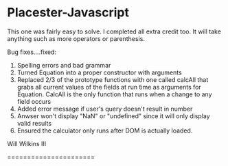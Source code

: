 Placester-Javascript
==========================

This one was fairly easy to solve. I completed all extra credit too. It will take
anything such as more operators or parenthesis.

Bug fixes....fixed:

1. Spelling errors and bad grammar
2. Turned Equation into a proper constructor with arguments
3. Replaced 2/3 of the prototype functions with one called calcAll
that grabs all current values of the fields at run time as arguments for Equation.
CalcAll is the only function that runs when a change to any field occurs
4. Added error message if user's query doesn't result in number
5. Anwser won't display "NaN" or "undefined" since it will only display valid results
6. Ensured the calculator only runs after DOM is actually loaded.

Will Wilkins III

======================
